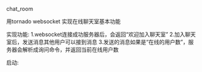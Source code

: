 chat_room

用tornado websocket 实现在线聊天室基本功能

实现功能:
1.websocket连接成功服务器后，会返回“欢迎加入聊天室”
2.加入聊天室后，发送消息其他用户可以接到消息
3.发送的消息如果是“在线的用户数”，服务器会解析成询问命令，并返回当前在线用户数

启动:

